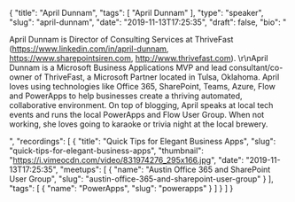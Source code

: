 {
  "title": "April Dunnam",
  "tags": [
    "April Dunnam"
  ],
  "type": "speaker",
  "slug": "april-dunnam",
  "date": "2019-11-13T17:25:35",
  "draft": false,
  "bio": "<p>April Dunnam is Director of Consulting Services at ThriveFast (https://www.linkedin.com/in/april-dunnam, https://www.sharepointsiren.com, http://www.thrivefast.com). \r\nApril Dunnam is a Microsoft Business Applications MVP and lead consultant/co-owner of ThriveFast, a Microsoft Partner located in Tulsa, Oklahoma. April loves using technologies like Office 365, SharePoint, Teams, Azure, Flow and PowerApps to help businesses create a thriving automated, collaborative environment. On top of blogging, April speaks at local tech events and runs the local PowerApps and Flow User Group. When not working, she loves going to karaoke or trivia night at the local brewery.</p>",
  "recordings": [
    {
      "title": "Quick Tips for Elegant Business Apps",
      "slug": "quick-tips-for-elegant-business-apps",
      "thumbnail": "https://i.vimeocdn.com/video/831974276_295x166.jpg",
      "date": "2019-11-13T17:25:35",
      "meetups": [
        {
          "name": "Austin Office 365 and SharePoint User Group",
          "slug": "austin-office-365-and-sharepoint-user-group"
        }
      ],
      "tags": [
        {
          "name": "PowerApps",
          "slug": "powerapps"
        }
      ]
    }
  ]
}